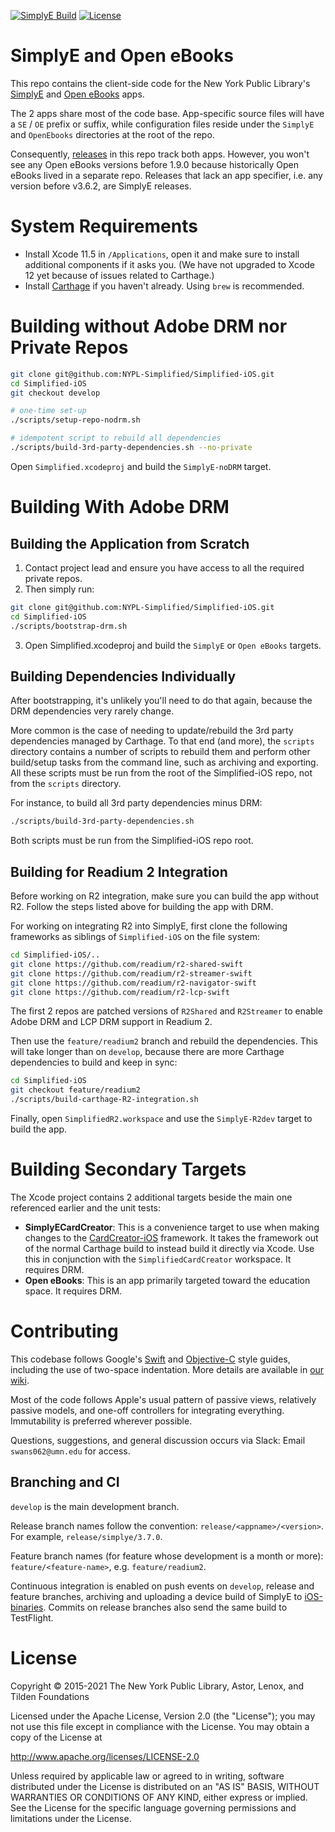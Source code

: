 [![SimplyE Build](https://github.com/NYPL-Simplified/Simplified-iOS/workflows/SimplyE%20Build/badge.svg)](https://github.com/NYPL-Simplified/Simplified-iOS/actions?query=workflow%3A%22SimplyE%20Build%22) [![License](https://img.shields.io/badge/License-Apache%202.0-blue.svg)](https://opensource.org/licenses/Apache-2.0)

# SimplyE and Open eBooks

This repo contains the client-side code for the New York Public Library's [SimplyE](https://www.nypl.org/books-music-movies/ebookcentral/simplye) and [Open eBooks](https://openebooks.net) apps.

The 2 apps share most of the code base. App-specific source files will have a `SE` / `OE` prefix or suffix, while configuration files reside under the `SimplyE` and `OpenEbooks` directories at the root of the repo. 

Consequently, [releases](https://github.com/NYPL-Simplified/Simplified-iOS/releases) in this repo track both apps. However, you won't see any Open eBooks versions before 1.9.0 because historically Open eBooks lived in a separate repo. Releases that lack an app specifier, i.e. any version before v3.6.2, are SimplyE releases.

# System Requirements

- Install Xcode 11.5 in `/Applications`, open it and make sure to install additional components if it asks you. (We have not upgraded to Xcode 12 yet because of issues related to Carthage.)
- Install [Carthage](https://github.com/Carthage/Carthage) if you haven't already. Using `brew` is recommended.

# Building without Adobe DRM nor Private Repos

```bash
git clone git@github.com:NYPL-Simplified/Simplified-iOS.git
cd Simplified-iOS
git checkout develop

# one-time set-up
./scripts/setup-repo-nodrm.sh

# idempotent script to rebuild all dependencies
./scripts/build-3rd-party-dependencies.sh --no-private
```
Open `Simplified.xcodeproj` and build the `SimplyE-noDRM` target.

# Building With Adobe DRM

## Building the Application from Scratch

01. Contact project lead and ensure you have access to all the required private repos.
02. Then simply run:
```bash
git clone git@github.com:NYPL-Simplified/Simplified-iOS.git
cd Simplified-iOS
./scripts/bootstrap-drm.sh
```
03. Open Simplified.xcodeproj and build the `SimplyE` or `Open eBooks` targets.

## Building Dependencies Individually

After bootstrapping, it's unlikely you'll need to do that again, because the DRM dependencies very rarely change. 

More common is the case of needing to update/rebuild the 3rd party dependencies managed by Carthage. To that end (and more), the `scripts` directory contains a number of scripts to rebuild them and perform other build/setup tasks from the command line, such as archiving and exporting. All these scripts must be run from the root of the Simplified-iOS repo, not from the `scripts` directory.

For instance, to build all 3rd party dependencies minus DRM:
```bash
./scripts/build-3rd-party-dependencies.sh
```
Both scripts must be run from the Simplified-iOS repo root.

## Building for Readium 2 Integration

Before working on R2 integration, make sure you can build the app without R2. Follow the steps listed above for building the app with DRM.

For working on integrating R2 into SimplyE, first clone the following frameworks as siblings of `Simplified-iOS` on the file system:
```bash
cd Simplified-iOS/..
git clone https://github.com/readium/r2-shared-swift
git clone https://github.com/readium/r2-streamer-swift
git clone https://github.com/readium/r2-navigator-swift
git clone https://github.com/readium/r2-lcp-swift
```
The first 2 repos are patched versions of `R2Shared` and `R2Streamer` to enable Adobe DRM and LCP DRM support in Readium 2.

Then use the `feature/readium2` branch and rebuild the dependencies. This will take longer than on `develop`, because there are more Carthage dependencies to build and keep in sync:
```bash
cd Simplified-iOS
git checkout feature/readium2
./scripts/build-carthage-R2-integration.sh
```
Finally, open `SimplifiedR2.workspace` and use the `SimplyE-R2dev` target to build the app.

# Building Secondary Targets

The Xcode project contains 2 additional targets beside the main one referenced earlier and the unit tests:

- **SimplyECardCreator**: This is a convenience target to use when making changes to the [CardCreator-iOS](https://github.com/NYPL-Simplified/CardCreator-iOS) framework. It takes the framework out of the normal Carthage build to instead build it directly via Xcode. Use this in conjunction with the `SimplifiedCardCreator` workspace. It requires DRM.
- **Open eBooks**: This is an app primarily targeted toward the education space. It requires DRM.

# Contributing

This codebase follows Google's [Swift](https://google.github.io/swift/) and [Objective-C](https://google.github.io/styleguide/objcguide.xml) style guides, including the use of two-space indentation. More details are available in [our wiki](https://github.com/NYPL-Simplified/Simplified/wiki/Mobile-client-applications#code-style-1).

Most of the code follows Apple's usual pattern of passive views,
relatively passive models, and one-off controllers for integrating everything.
Immutability is preferred wherever possible.

Questions, suggestions, and general discussion occurs via Slack: Email
`swans062@umn.edu` for access.

## Branching and CI

`develop` is the main development branch.

Release branch names follow the convention: `release/<appname>/<version>`. For example, `release/simplye/3.7.0`.

Feature branch names (for feature whose development is a month or more): `feature/<feature-name>`, e.g. `feature/readium2`.

Continuous integration is enabled on push events on `develop`, release and feature branches, archiving and uploading a device build of SimplyE to [iOS-binaries](https://github.com/NYPL-Simplified/iOS-binaries). Commits on release branches also send the same build to TestFlight.

# License

Copyright © 2015-2021 The New York Public Library, Astor, Lenox, and Tilden Foundations

Licensed under the Apache License, Version 2.0 (the "License");
you may not use this file except in compliance with the License.
You may obtain a copy of the License at

   http://www.apache.org/licenses/LICENSE-2.0

Unless required by applicable law or agreed to in writing, software
distributed under the License is distributed on an "AS IS" BASIS,
WITHOUT WARRANTIES OR CONDITIONS OF ANY KIND, either express or implied.
See the License for the specific language governing permissions and
limitations under the License.
